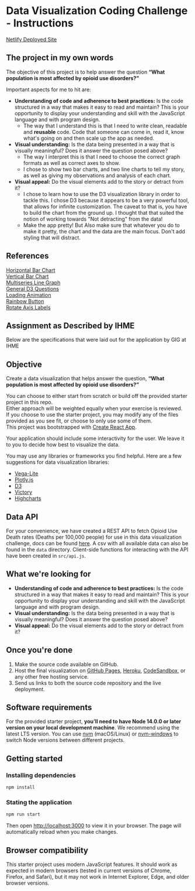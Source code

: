 # Data Visualization Coding Challenge - Instructions

[Netlify Deployed Site](https://eden-data-viz-challenge.netlify.app/)

## The project in my own words

The objective of this project is to help answer the question **“What population is most affected by opioid use disorders?”**  

Important aspects for me to hit are:  

- **Understanding of code and adherence to best practices:** Is the code structured in a way that makes it easy to read and maintain? This is your opportunity to display your understanding and skill with the JavaScript language and with program design.
  - The way that I understand this is that I need to write clean, readable and **reusable** code. Code that someone can come in, read it, know what's going on and then scale up the app as needed.
- **Visual understanding:** Is the data being presented in a way that is visually meaningful? Does it answer the question posed above?
  - The way I interpret this is that I need to choose the correct graph formats as well as correct axes to show.
  - I chose to show two bar charts, and two line charts to tell my story, as well as giving my observations and analysis of each chart.
- **Visual appeal:** Do the visual elements add to the story or detract from it?
  - I chose to learn how to use the D3 visualization library in order to tackle this. I chose D3 because it appears to be a very powerful tool, that allows for infinite customization. The caveat to that is, you have to build the chart from the ground up. I thought that that suited the notion of working towards "Not detracting" from the data!
  - Make the app pretty! But Also make sure that whatever you do to make it pretty, the chart and the data are the main focus. Don't add styling that will distract.

## References

[Horizontal Bar Chart](https://observablehq.com/@d3/horizontal-bar-chart?collection=@d3/charts)  
[Vertical Bar Chart](https://observablehq.com/@d3/bar-chart?collection=@d3/charts)  
[Multiseries Line Graph](https://observablehq.com/@d3/multi-line-chart?collection=@d3/charts)  
[General D3 Questions](https://observablehq.com/explore)  
[Loading Animation](https://codepen.io/krysmalskipl/pen/xxWNyaq)  
[Rainbow Button](https://codepen.io/astitva2009/embed/ExQeNxb?height=441&theme-id=dark&default-tab=result&slug-hash=ExQeNxb&user=astitva2009&name=cp_embed_51#css-box)  
[Rotate Axis Labels](https://stackoverflow.com/questions/20947488/d3-grouped-bar-chart-how-to-rotate-the-text-of-x-axis-ticks)  

## Assignment as Described by IHME

Below are the specifications that were laid out for the application by GIG at IHME

## Objective

Create a data visualization that helps answer the question, **“What population is most affected by opioid use disorders?”**

You can choose to either start from scratch or build off the provided starter project in this repo.  
Either approach will be weighted equally when your exercise is reviewed.  
If you choose to use the starter project, you may modify any of the files provided as you see fit, or choose to only use some of them.  
This project was bootstrapped with [Create React App](https://github.com/facebook/create-react-app).

Your application should include some interactivity for the user. We leave it to you to decide how best to visualize the data.

You may use any libraries or frameworks you find helpful. Here are a few suggestions for data visualization libraries:
- [Vega-Lite](https://vega.github.io/vega-lite)
- [Plotly.js](https://plot.ly/javascript)
- [D3](https://d3js.org/)
- [Victory](https://github.com/FormidableLabs/victory)
- [Highcharts](https://github.com/highcharts/highcharts)

## Data API

For your convenience, we have created a REST API to fetch Opioid Use Death rates (Deaths per 100,000 people) for use in this data visualization challenge, docs can be found [here](https://vizhub.healthdata.org/data-viz-challenge-api/). A csv with all available data can also be found in the `data` directory. Client-side functions for interacting with the API have been created in `src/api.js`.

## What we're looking for

- **Understanding of code and adherence to best practices:** Is the code structured in a way that makes it easy to read and maintain? This is your opportunity to display your understanding and skill with the JavaScript language and with program design.
- **Visual understanding:** Is the data being presented in a way that is visually meaningful? Does it answer the question posed above?
- **Visual appeal:** Do the visual elements add to the story or detract from it?  

## Once you're done

1. Make the source code available on GitHub.
1. Host the final visualization on [GitHub Pages](https://pages.github.com/), [Heroku](https://www.heroku.com/), [CodeSandbox](https://codesandbox.io/), or any other free hosting service.
1. Send us links to both the source code repository and the live deployment.

## Software requirements

For the provided starter project, **you’ll need to have Node 14.0.0 or later version on your local development machine**. 
We recommend using the latest LTS version. You can use [nvm](https://github.com/creationix/nvm#installation) (macOS/Linux) or [nvm-windows](https://github.com/coreybutler/nvm-windows#node-version-manager-nvm-for-windows) to switch Node versions between different projects.

## Getting started

### Installing dependencies

```bash
npm install
```

### Stating the application

```bash
npm run start
```

Then open [http://localhost:3000](http://localhost:3000) to view it in your browser.
The page will automatically reload when you make changes.

## Browser compatibility

This starter project uses modern JavaScript features. It should work as expected in modern browsers (tested in current versions of Chrome, Firefox, and Safari), but it may not work in Internet Explorer, Edge, and older browser versions.
